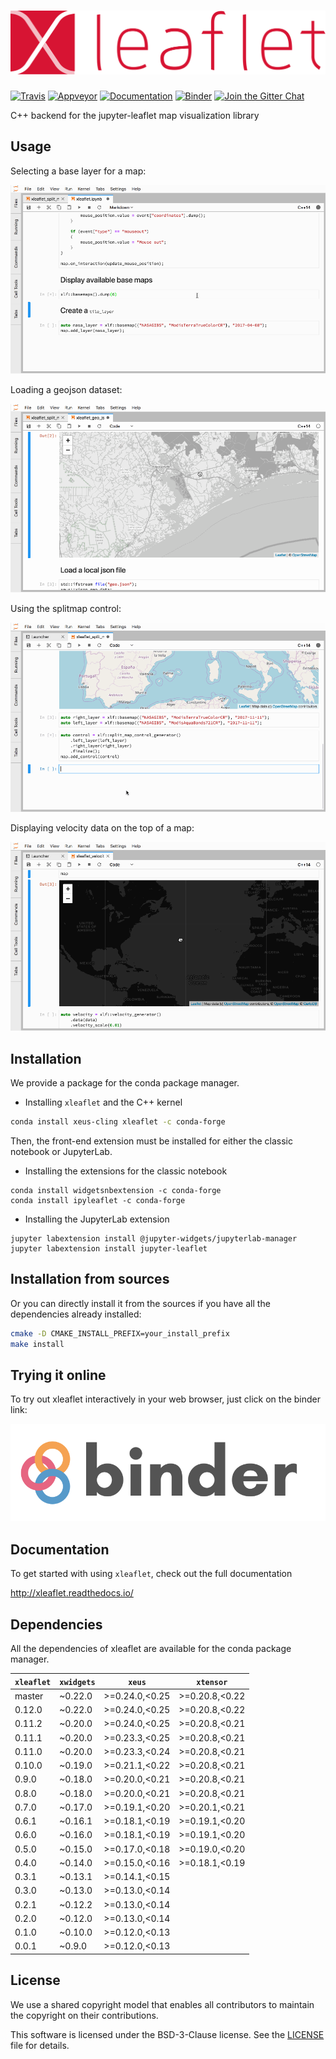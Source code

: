 # ![xleaflet](docs/source/xleaflet.svg)

[![Travis](https://travis-ci.org/jupyter-xeus/xleaflet.svg?branch=master)](https://travis-ci.org/jupyter-xeus/xleaflet)
[![Appveyor](https://ci.appveyor.com/api/projects/status/u3tf1pk8fw2nge7a?svg=true)](https://ci.appveyor.com/project/jupyter-xeus/xleaflet)
[![Documentation](http://readthedocs.org/projects/xleaflet/badge/?version=latest)](https://xleaflet.readthedocs.io/en/latest/?badge=latest)
[![Binder](https://img.shields.io/badge/launch-binder-brightgreen.svg)](https://mybinder.org/v2/gh/jupyter-xeus/xleaflet/stable?filepath=notebooks)
[![Join the Gitter Chat](https://badges.gitter.im/Join%20Chat.svg)](https://gitter.im/QuantStack/Lobby?utm_source=badge&utm_medium=badge&utm_campaign=pr-badge&utm_content=badge)

C++ backend for the jupyter-leaflet map visualization library

## Usage

Selecting a base layer for a map:

![Basemap Screencast](basemap.gif)

Loading a geojson dataset:

![GeoJSON Screencast](geojson.gif)

Using the splitmap control:

![Splitmap Screencast](splitmap.gif)

Displaying velocity data on the top of a map:

![Velocity Screencast](velocity.gif)

## Installation

We provide a package for the conda package manager.

- Installing `xleaflet` and the C++ kernel

```bash
conda install xeus-cling xleaflet -c conda-forge
```

Then, the front-end extension must be installed for either the classic notebook or JupyterLab.

- Installing the extensions for the classic notebook

```
conda install widgetsnbextension -c conda-forge
conda install ipyleaflet -c conda-forge
```

- Installing the JupyterLab extension

```
jupyter labextension install @jupyter-widgets/jupyterlab-manager
jupyter labextension install jupyter-leaflet
```

## Installation from sources

Or you can directly install it from the sources if you have all the dependencies already installed:

```bash
cmake -D CMAKE_INSTALL_PREFIX=your_install_prefix
make install
```

## Trying it online

To try out xleaflet interactively in your web browser, just click on the binder
link:

[![Binder](docs/source/binder-logo.svg)](https://mybinder.org/v2/gh/jupyter-xeus/xleaflet/stable?filepath=notebooks/)

## Documentation

To get started with using `xleaflet`, check out the full documentation

http://xleaflet.readthedocs.io/

## Dependencies

All the dependencies of xleaflet are available for the conda package manager.

| `xleaflet` | `xwidgets`  |  `xeus`         |  `xtensor`      |  
|------------|-------------|-----------------|-----------------|
|  master    |   ~0.22.0   |  >=0.24.0,<0.25 |  >=0.20.8,<0.22 |
|  0.12.0    |   ~0.22.0   |  >=0.24.0,<0.25 |  >=0.20.8,<0.22 |
|  0.11.2    |   ~0.20.0   |  >=0.24.0,<0.25 |  >=0.20.8,<0.21 |
|  0.11.1    |   ~0.20.0   |  >=0.23.3,<0.25 |  >=0.20.8,<0.21 |
|  0.11.0    |   ~0.20.0   |  >=0.23.3,<0.24 |  >=0.20.8,<0.21 |
|  0.10.0    |   ~0.19.0   |  >=0.21.1,<0.22 |  >=0.20.8,<0.21 |
|  0.9.0     |   ~0.18.0   |  >=0.20.0,<0.21 |  >=0.20.8,<0.21 |
|  0.8.0     |   ~0.18.0   |  >=0.20.0,<0.21 |  >=0.20.8,<0.21 |
|  0.7.0     |   ~0.17.0   |  >=0.19.1,<0.20 |  >=0.20.1,<0.21 |
|  0.6.1     |   ~0.16.1   |  >=0.18.1,<0.19 |  >=0.19.1,<0.20 |
|  0.6.0     |   ~0.16.0   |  >=0.18.1,<0.19 |  >=0.19.1,<0.20 |
|  0.5.0     |   ~0.15.0   |  >=0.17.0,<0.18 |  >=0.19.0,<0.20 |
|  0.4.0     |   ~0.14.0   |  >=0.15.0,<0.16 |  >=0.18.1,<0.19 |
|  0.3.1     |   ~0.13.1   |  >=0.14.1,<0.15 |                 |
|  0.3.0     |   ~0.13.0   |  >=0.13.0,<0.14 |                 |
|  0.2.1     |   ~0.12.2   |  >=0.13.0,<0.14 |                 |
|  0.2.0     |   ~0.12.0   |  >=0.13.0,<0.14 |                 |
|  0.1.0     |   ~0.10.0   |  >=0.12.0,<0.13 |                 |
|  0.0.1     |   ~0.9.0    |  >=0.12.0,<0.13 |                 |

## License

We use a shared copyright model that enables all contributors to maintain the
copyright on their contributions.

This software is licensed under the BSD-3-Clause license. See the [LICENSE](LICENSE) file for details.
